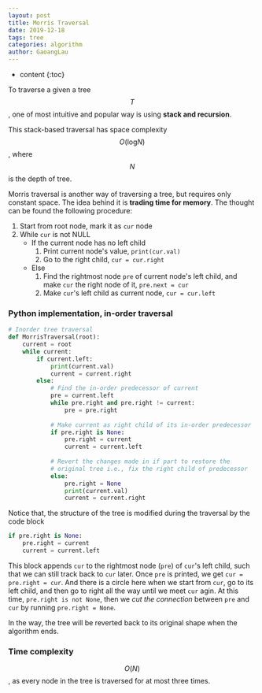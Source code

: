 ```yaml
---
layout: post
title: Morris Traversal
date: 2019-12-18
tags: tree
categories: algorithm
author: GaoangLau
---
```

* content
{:toc}


To traverse a given a tree $$T$$, one of most intuitive and popular way is using **stack and recursion**. 



This stack-based traversal has space complexity $$O(\text{log}N)$$, where $$N$$ is the depth of tree. 

Morris traversal is another way of traversing a tree, but requires only constant space. The idea behind it is **trading time for memory**. The thought can be found the following procedure:

1. Start from root node, mark it as `cur` node
2. While `cur` is not NULL
    - If the current node has no left child
        1. Print current node's value, `print(cur.val)`
        2. Go to the right child, `cur = cur.right`
    - Else
        1. Find the rightmost node `pre` of current node's left child, and make `cur` the right node of it, `pre.next = cur`
        2. Make `cur`'s left child as current node, `cur = cur.left`

### Python implementation, in-order traversal
```python
# Inorder tree traversal 
def MorrisTraversal(root): 
    current = root  
    while current: 
        if current.left:
            print(current.val)
            current = current.right 
        else: 
            # Find the in-order predecessor of current 
            pre = current.left 
            while pre.right and pre.right != current: 
                pre = pre.right 
   
            # Make current as right child of its in-order predecessor 
            if pre.right is None: 
                pre.right = current 
                current = current.left 
                  
            # Revert the changes made in if part to restore the  
            # original tree i.e., fix the right child of predecessor 
            else: 
                pre.right = None
                print(current.val)
                current = current.right 
```        
Notice that, the structure of the tree is modified during the traversal by the code block 
```python
if pre.right is None: 
    pre.right = current
    current = current.left
```
This block appends `cur` to the rightmost node (`pre`) of `cur`'s left child, such that we can still track back to `cur` later. Once `pre` is printed, we get `cur = pre.right = cur`. And there is a circle here when we start from `cur`, go to its left child, and then go to right all the way until we meet `cur` agin. At this time, `pre.right is not None`, then we *cut the connection* between `pre` and `cur` by running `pre.right = None`. 

In the way, the tree will be reverted back to its original shape when the algorithm ends.

### Time complexity
$$O(N)$$, as every node in the tree is traversed for at most three times. 
